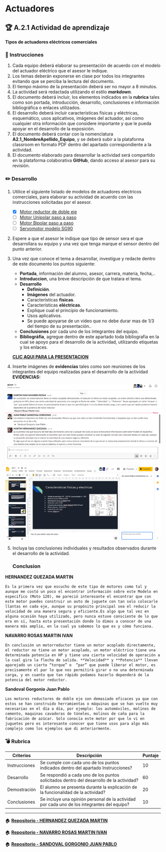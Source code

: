 # Actuadores

## :trophy: A.2.1 Actividad de aprendizaje

**Tipos de actuadores eléctricos comerciales**

### :blue_book: Instrucciones

1. Cada equipo deberá elaborar su presentación de acuerdo con el modelo del actuador eléctrico que el asesor le indique.
2. Los temas deberán exponerse en clase por todos los integrantes evitando que se perciba la lectura del documento.
3. El tiempo máximo de la presentación deberá ser no mayor a 8 minutos.
4. La actividad será redactada utilizando el estilo ***markdown***.
5. El documento deberá incluir, los elementos indicados en la **rubrica** tales como son portada, introducción, desarrollo, conclusiones e información bibliográfica o enlaces utilizados.
6. El desarrollo deberá incluir características físicas y eléctricas, esquemático, usos aplicativos,  imágenes del actuador, asi como cualquier otra información que considere importante y que le pueda apoyar en el desarrollo de la exposición.
7. El documento deberá contar con la nomenclatura **A2.1_NombreApellido_Equipo**, y se deberá subir a la plataforma classroom en formato PDF dentro del apartado correspondiente a la actividad.
8. El documento elaborado para desarrollar la actividad será compartido en la plataforma colaborativa **GitHub**, dando acceso al asesor para su revisión.

### :pencil2: Desarrollo

1. Utilice el siguiente listado de modelos de actuadores electricos comerciales, para elaborar su actividad de acuerdo con las instrucciones solicitadas por el asesor.

   - [x] [Motor reductor de doble eje](https://articulo.mercadolibre.com.mx/MLM-651722486-motor-reductor-de-doble-eje-recto-3-vcc-mot-120-_JM?quantity=1#position=3&type=item&tracking_id=36396cb4-7b75-41a3-97e3-a0c6af6709c3) 
   - [ ] [Motor Unipolar paso a paso](https://articulo.mercadolibre.com.mx/MLM-587352935-motor-a-pasos-pm55l-048-unipolar-75-por-paso-con-cables-_JM?quantity=1#position=3&type=item&tracking_id=1a7ba1b9-b483-4d15-889f-2b970c4779c2) 
   - [ ] [Motor Bipolar paso a paso](https://articulo.mercadolibre.com.mx/MLM-783827003-motores-a-pasos-nema-23-bipolar-13kg-minebea-japones-arduino-_JM?quantity=1#position=2&type=item&tracking_id=f05c36d1-e3e0-4d19-b76e-8bbd132124fd) 
   - [ ] [Servomotor modelo SG90](https://articulo.mercadolibre.com.mx/MLM-618694358-micro-servomotor-sg90-robotica-arduino-16-kg-servo-motor-_JM?quantity=1&variation=23651072471#position=1&type=item&tracking_id=4b156b79-3721-4fc1-9ef0-4f378d92e1ef)

2. Espere a que el asesor le indique que tipo de sensor sera el que desarrollara su equipo y una vez que tenga marque el sensor dentro del punto anterior.
3. Una vez que conoce el tema a desarrollar, investigue y redacte dentro de este documento los puntos siguiente:

   - **Portada**, información del alumno, asesor, carrera, materia, fecha,..
   - **Introduccion**, una breve descripción de que tratara el tema.
   - **Desarrollo**
     - **Definición**.
     - **Imágenes** del actuador.
     - Características **físicas**.
     - Características **eléctricas**.
     - Explique cual el principio de funcionamiento.
     - Usos aplicativos.
     - Se puede apoyarse de un video que no debe durar mas de 1/3 del tiempo de su presentación..
    - **Conclusiones** por cada uno de los integrantes del equipo.
    - **Bibliográfia**, agregue dentro de este apartado toda bibliografia en la cual se apoyo para el desarrollo de la actividad, utilizando etiquetas y los enlaces.
   
    [**CLIC AQUI PARA LA PRESENTACION**](https://github.com/JuanPSG/SistemasProgramables/blob/master/pdf/A2.1.pdf)
4. Inserte imágenes de **evidencias** tales como son reuniones  de los integrantes del equipo realizadas para el desarrollo de la actividad
    **EVIDENCIAS:**
 <p align="center"> 
        <img alt="Logo" src="../img/Evidencias/2.1_E1.png" width= height=>
    </p>

 <p align="center"> 
        <img alt="Logo" src="../img/Evidencias/2.1_E2.png" width= height=>
    </p>



5. Incluya las conclusiones individuales y resultados observados durante el desarrollo de la actividad.
   ### **Conclusion**
**HERNANDEZ QUEZADA MARTIN**
 ```
 Es la primera vez que escucho de este tipo de motores como tal y aunque me costó un poco el encontrar información sobre este Modelo en especifico (Moto 120), me pareció interesante el encontrar que con este motor puedes construir un auto de juguete con tan solo colocarle llantas en cada eje, aunque su propósito principal sea el reducir la velocidad de una manera segura y eficiente.Es algo que tal vez en alguna ocasión haya utilizado, pero nunca estuve consciente de lo que era en sí, hasta esta presentación donde lo dimos a conocer de una manera más amplia, en la cual ya sabemos lo que es y cómo funciona.
 ```

 **NAVARRO ROSAS MARTIN IVAN**
 ```
 En conclusión un motorreductor tiene un motor acoplado directamente, el reductor no tiene un motor acoplado, un motor eléctrico tiene una determinada potencia en HP y tiene una cierta velocidad de operación a la cual gira la flecha de salida. **Velocidad** y **Potencia** llevan aparejado un cierto “torque” o  “par” que puede liberar el motor, es precisamente el par lo que nos permitirá girar o no una determinada carga, y en cuanto que tan rápido podamos hacerlo dependerá de la potencia del motor reductor. 
 ```



 **Sandoval Gorgonio Juan Pablo**
 ```
 Los motores reductores de doble eje son demasiado eficaces ya que con estos se han construido herramientas o máquinas que se han vuelto muy necesarias en el día a día, por ejemplo: los automóviles, molinos de cemento, maquinas cavadoras de túneles, molinos de caña para la fabricación de azúcar. Solo conocía este motor por que lo vi en juguetes pero es interesante conocer que tiene usos para algo más complejo como los ejemplos que di anteriormente. 
 ```

### :bomb: Rubrica

| Criterios     | Descripción                                                                                  | Puntaje |
| ------------- | -------------------------------------------------------------------------------------------- | ------- |
| Instrucciones | Se cumple con cada uno de los puntos indicados dentro del apartado Instrucciones?            | 10      |  | 5 |
| Desarrollo    | Se respondió a cada uno de los puntos solicitados dentro del desarrollo de la actividad?     | 60      |
| Demostración  | El alumno se presenta durante la explicación de la funcionalidad de la actividad?            | 20      |
| Conclusiones  | Se incluye una opinión personal de la actividad  por cada uno de los integrantes del equipo? | 10      |

   ---   


:house: [**Repositorio - HERNANDEZ QUEZADA MARTIN**](https://github.com/MartinHQ23/SistemasProgramables)

:house: [**Repositorio - NAVARRO ROSAS MARTIN IVAN**](https://github.com/MartinNavarro17/REPOSITORIO-SISTEMAS-PROGRAMABLES)

:house: [**Repositorio - SANDOVAL GORGONIO JUAN PABLO**](https://github.com/JuanPSG/SistemasProgramables)